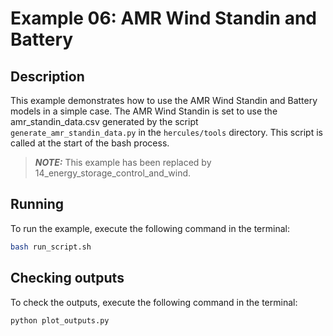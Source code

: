 # Example 06: AMR Wind Standin and Battery

## Description

This example demonstrates how to use the AMR Wind Standin and Battery models in a simple case.  The AMR Wind Standin is set to use
the amr_standin_data.csv generated by the script `generate_amr_standin_data.py` in the `hercules/tools` directory.  This script is
called at the start of the bash process.

> **_NOTE:_**  This example has been replaced by 14_energy_storage_control_and_wind.

## Running

To run the example, execute the following command in the terminal:

```bash
bash run_script.sh
```

## Checking outputs

To check the outputs, execute the following command in the terminal:

```bash
python plot_outputs.py
```
